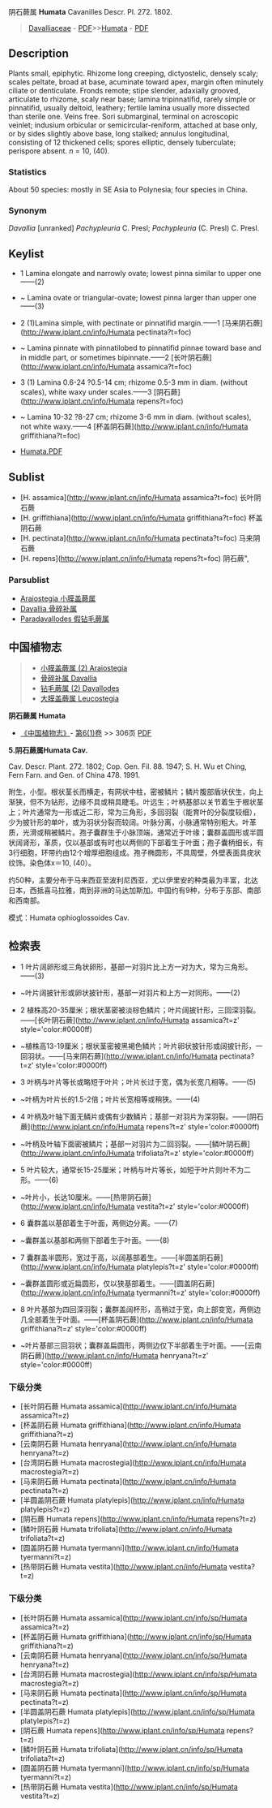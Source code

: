 阴石蕨属 **Humata** Cavanilles Descr. Pl. 272. 1802.

> [Davalliaceae](http://www.iplant.cn/info/Davalliaceae?t=foc) - [PDF](http://www.iplant.cn/foc/pdf/Davalliaceae.pdf)>>[Humata](http://www.iplant.cn/info/Humata?t=foc) - [PDF](http://www.iplant.cn/foc/pdf/Humata.pdf)

## Description

Plants small, epiphytic. Rhizome long creeping, dictyostelic, densely scaly; scales peltate, broad at base, acuminate toward apex, margin often minutely ciliate or denticulate. Fronds remote; stipe slender, adaxially grooved, articulate to rhizome, scaly near base; lamina tripinnatifid, rarely simple or pinnatifid, usually deltoid, leathery; fertile lamina usually more dissected than sterile one. Veins free. Sori submarginal, terminal on acroscopic veinlet; indusium orbicular or semicircular-reniform, attached at base only, or by sides slightly above base, long stalked; annulus longitudinal, consisting of 12 thickened cells; spores elliptic, densely tuberculate; perispore absent. *n* = 10, (40).

### Statistics
About 50 species: mostly in SE Asia to Polynesia; four species in China.

### Synonym
*Davallia* [unranked] *Pachypleuria* C. Presl; *Pachypleuria* (C. Presl) C. Presl.


## Keylist

* 1 Lamina elongate and narrowly ovate; lowest pinna similar to upper one——(2)
* ~ Lamina ovate or triangular-ovate; lowest pinna larger than upper one——(3)

* 2 (1)Lamina simple, with pectinate or pinnatifid margin.——1  [马来阴石蕨](http://www.iplant.cn/info/Humata pectinata?t=foc)
* ~ Lamina pinnate with pinnatilobed to pinnatifid pinnae toward base and in middle part, or sometimes bipinnate.——2  [长叶阴石蕨](http://www.iplant.cn/info/Humata assamica?t=foc)

* 3 (1) Lamina 0.6-24 ?0.5-14 cm; rhizome 0.5-3 mm in diam. (without scales), white waxy under scales.——3  [阴石蕨](http://www.iplant.cn/info/Humata repens?t=foc)
* ~ Lamina 10-32 ?8-27 cm; rhizome 3-6 mm in diam. (without scales), not white waxy.——4  [杯盖阴石蕨](http://www.iplant.cn/info/Humata griffithiana?t=foc)


* [Humata.PDF](http://www.iplant.cn/foc/pdf/Humata.pdf)

## Sublist

* [H.  assamica](http://www.iplant.cn/info/Humata assamica?t=foc)
 长叶阴石蕨
* [H.  griffithiana](http://www.iplant.cn/info/Humata griffithiana?t=foc)
 杯盖阴石蕨
* [H.  pectinata](http://www.iplant.cn/info/Humata pectinata?t=foc)
 马来阴石蕨
* [H.  repens](http://www.iplant.cn/info/Humata repens?t=foc) 阴石蕨",

### Parsublist

* [Araiostegia  小膜盖蕨属](http://www.iplant.cn/info/Araiostegia?t=foc)
* [Davallia  骨碎补属](http://www.iplant.cn/info/Davallia?t=foc)
* [Paradavallodes  假钻毛蕨属](http://www.iplant.cn/info/Paradavallodes?t=foc)


## 中国植物志

> * [小膜盖蕨属 (2)  Araiostegia](Araiostegia-小膜盖蕨属.md)
> * [骨碎补属  Davallia](http://www.iplant.cn/info/Davallia?t=z)
> * [钻毛蕨属 (2)  Davallodes](http://www.iplant.cn/info/Davallodes?t=z)
> * [大膜盖蕨属  Leucostegia](http://www.iplant.cn/info/Leucostegia?t=z)


**阴石蕨属 Humata**

* [《中国植物志》](http://www.iplant.cn/frps)- [第6(1)卷](http://www.iplant.cn/frps/vol/6(1)) >> 306页 [PDF](http://www.iplant.cn/frps/pdf/6(1)/188y.pdf)


**5.阴石蕨属Humata Cav.**

Cav. Descr. Plant. 272. 1802; Cop. Gen. Fil. 88. 1947; S. H. Wu et Ching, Fern Farn. and Gen. of China 478. 1991. 

附生，小型。根状茎长而横走，有网状中柱，密被鳞片；鳞片腹部盾状伏生，向上渐狭，但不为钻形，边缘不具或稍具睫毛。叶远生；叶柄基部以关节着生于根状茎上；叶片通常为一形或近二形，常为三角形，多回羽裂（能育叶的分裂度较细），少为披针形的单叶，或为羽状分裂而较阔。叶脉分离，小脉通常特别粗大。叶革质，光滑或稍被鳞片。孢子囊群生于小脉顶端，通常近于叶缘；囊群盖圆形或半圆状阔肾形，革质，仅以基部或有时也以两侧的下部着生于叶面；孢子囊柄细长，有3行细胞，环带约由12个增厚细胞组成。孢子椭圆形，不具周壁，外壁表面具疣状纹饰。染色体x＝10, (40）。

约50种，主要分布于马来西亚至波利尼西亚，尤以伊里安的种类最为丰富，北达日本，西抵喜马拉雅，南到非洲的马达加斯加。中国约有9种，分布于东部、南部和西南部。

模式：Humata ophioglossoides Cav.

## 检索表

* 1 叶片阔卵形或三角状卵形，基部一对羽片比上方一对为大，常为三角形。——(3)
* ~叶片阔披针形或卵状披针形，基部一对羽片和上方一对同形。——(2)

* 2 植株高20-35厘米；根状茎密被淡棕色鳞片；叶片阔披针形，三回深羽裂。——[长叶阴石蕨](http://www.iplant.cn/info/Humata assamica?t=z'  style='color:#0000ff)

* ~植株高13-19厘米；根状茎密被黑褐色鳞片；叶片卵状披针形或阔披针形，一回羽状。——[马来阴石蕨](http://www.iplant.cn/info/Humata pectinata?t=z'  style='color:#0000ff)


* 3 叶柄与叶片等长或略短于叶片；叶片长过于宽，偶为长宽几相等。——(5)
* ~叶柄为叶片长的1.5-2倍；叶片长宽相等或稍狭。——(4)

* 4 叶柄及叶轴下面无鳞片或偶有少数鳞片；基部一对羽片为深羽裂。——[阴石蕨](http://www.iplant.cn/info/Humata repens?t=z'  style='color:#0000ff)

* ~叶柄及叶轴下面密被鳞片；基部一对羽片为二回羽裂。——[鳞叶阴石蕨](http://www.iplant.cn/info/Humata trifoliata?t=z'  style='color:#0000ff)


* 5 叶片较大，通常长15-25厘米；叶柄与叶片等长，如短于叶片则叶不为二形。——(6)
* ~叶片小，长达10厘米。——[热带阴石蕨](http://www.iplant.cn/info/Humata vestita?t=z'  style='color:#0000ff)


* 6 囊群盖以基部着生于叶面，两侧边分离。——(7)
* ~囊群盖以基部和两侧下部着生于叶面。——(8)

* 7 囊群盖半圆形，宽过于高，以阔基部着生。——[半圆盖阴石蕨](http://www.iplant.cn/info/Humata platylepis?t=z'  style='color:#0000ff)

* ~囊群盖圆形或近扁圆形，仅以狭基部着生。——[圆盖阴石蕨](http://www.iplant.cn/info/Humata tyermanni?t=z'  style='color:#0000ff)


* 8 叶片基部为四回深羽裂；囊群盖阔杯形，高稍过于宽，向上部变宽，两侧边几全部着生于叶面。——[杯盖阴石蕨](http://www.iplant.cn/info/Humata griffithiana?t=z'  style='color:#0000ff)

* ~叶片基部三回羽状；囊群盖扁圆形，两侧边仅下半部着生于叶面。——[云南阴石蕨](http://www.iplant.cn/info/Humata henryana?t=z'  style='color:#0000ff)

### 下级分类
* [长叶阴石蕨  Humata assamica](http://www.iplant.cn/info/Humata assamica?t=z)
* [杯盖阴石蕨  Humata griffithiana](http://www.iplant.cn/info/Humata griffithiana?t=z)
* [云南阴石蕨  Humata henryana](http://www.iplant.cn/info/Humata henryana?t=z)
* [台湾阴石蕨  Humata macrostegia](http://www.iplant.cn/info/Humata macrostegia?t=z)
* [马来阴石蕨  Humata pectinata](http://www.iplant.cn/info/Humata pectinata?t=z)
* [半圆盖阴石蕨  Humata platylepis](http://www.iplant.cn/info/Humata platylepis?t=z)
* [阴石蕨  Humata repens](http://www.iplant.cn/info/Humata repens?t=z)
* [鳞叶阴石蕨  Humata trifoliata](http://www.iplant.cn/info/Humata trifoliata?t=z)
* [圆盖阴石蕨  Humata tyermanni](http://www.iplant.cn/info/Humata tyermanni?t=z)
* [热带阴石蕨  Humata vestita](http://www.iplant.cn/info/Humata vestita?t=z)

### 下级分类
* [长叶阴石蕨  Humata assamica](http://www.iplant.cn/info/sp/Humata assamica?t=z)
* [杯盖阴石蕨  Humata griffithiana](http://www.iplant.cn/info/sp/Humata griffithiana?t=z)
* [云南阴石蕨  Humata henryana](http://www.iplant.cn/info/sp/Humata henryana?t=z)
* [台湾阴石蕨  Humata macrostegia](http://www.iplant.cn/info/sp/Humata macrostegia?t=z)
* [马来阴石蕨  Humata pectinata](http://www.iplant.cn/info/sp/Humata pectinata?t=z)
* [半圆盖阴石蕨  Humata platylepis](http://www.iplant.cn/info/sp/Humata platylepis?t=z)
* [阴石蕨  Humata repens](http://www.iplant.cn/info/sp/Humata repens?t=z)
* [鳞叶阴石蕨  Humata trifoliata](http://www.iplant.cn/info/sp/Humata trifoliata?t=z)
* [圆盖阴石蕨  Humata tyermanni](http://www.iplant.cn/info/sp/Humata tyermanni?t=z)
* [热带阴石蕨  Humata vestita](http://www.iplant.cn/info/sp/Humata vestita?t=z)
